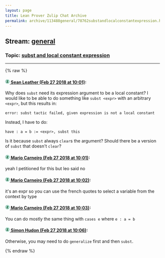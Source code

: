 ```yaml
---
layout: page
title: Lean Prover Zulip Chat Archive 
permalink: archive/113488general/78762substandlocalconstantexpression.html
---
```


## Stream: [general](index.html)
### Topic: [subst and local constant expression](78762substandlocalconstantexpression.html)

---


{% raw %}
#### [![Click to go to Zulip](../../assets/img/zulip2.png) Sean Leather (Feb 27 2018 at 10:01)](https://leanprover.zulipchat.com/#narrow/stream/113488-general/topic/subst%20and%20local%20constant%20expression/near/123034490):
Why does `subst` need its expression argument to be a local constant? I would like to be able to do something like `subst <expr>` with an arbitrary `<expr>`, but this results in:
```
error: subst tactic failed, given expression is not a local constant
```
Instead, I have to do:
```lean
have : a = b := <expr>, subst this
```
Is it because `subst` always `clear`s the argument? Should there be a version of `subst` that doesn't `clear`?

#### [![Click to go to Zulip](../../assets/img/zulip2.png) Mario Carneiro (Feb 27 2018 at 10:01)](https://leanprover.zulipchat.com/#narrow/stream/113488-general/topic/subst%20and%20local%20constant%20expression/near/123034493):
yeah I petitioned for this but leo said no

#### [![Click to go to Zulip](../../assets/img/zulip2.png) Mario Carneiro (Feb 27 2018 at 10:02)](https://leanprover.zulipchat.com/#narrow/stream/113488-general/topic/subst%20and%20local%20constant%20expression/near/123034533):
it's an expr so you can use the french quotes to select a variable from the context by type

#### [![Click to go to Zulip](../../assets/img/zulip2.png) Mario Carneiro (Feb 27 2018 at 10:03)](https://leanprover.zulipchat.com/#narrow/stream/113488-general/topic/subst%20and%20local%20constant%20expression/near/123034544):
You can do mostly the same thing with `cases e` where `e : a = b`

#### [![Click to go to Zulip](../../assets/img/zulip2.png) Simon Hudon (Feb 27 2018 at 10:06)](https://leanprover.zulipchat.com/#narrow/stream/113488-general/topic/subst%20and%20local%20constant%20expression/near/123034636):
Otherwise, you may need to do `generalize` first and then `subst`.


{% endraw %}
